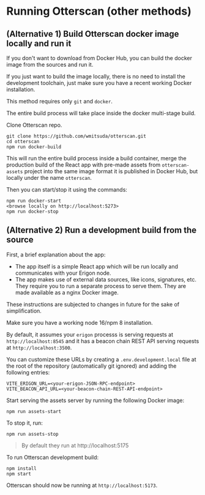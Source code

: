 # Running Otterscan (other methods)

## (Alternative 1) Build Otterscan docker image locally and run it

If you don't want to download from Docker Hub, you can build the docker image from the sources and run it.

If you just want to build the image locally, there is no need to install the development toolchain, just make sure you have a recent working Docker installation.

This method requires only `git` and `docker`.

The entire build process will take place inside the docker multi-stage build.

Clone Otterscan repo.

```
git clone https://github.com/wmitsuda/otterscan.git
cd otterscan
npm run docker-build
```

This will run the entire build process inside a build container, merge the production build of the React app with pre-made assets from `otterscan-assets` project into the same image format it is published in Docker Hub, but locally under the name `otterscan`.

Then you can start/stop it using the commands:

```
npm run docker-start
<browse locally on http://localhost:5273>
npm run docker-stop
```

## (Alternative 2) Run a development build from the source

First, a brief explanation about the app:

- The app itself is a simple React app which will be run locally and communicates with your Erigon node.
- The app makes use of external data sources, like icons, signatures, etc. They require you to run a separate process to serve them. They are made available as a nginx Docker image.

These instructions are subjected to changes in future for the sake of simplification.

Make sure you have a working node 16/npm 8 installation.

By default, it assumes your `erigon` processs is serving requests at `http://localhost:8545` and it has a beacon chain REST API serving requests at `http://localhost:3500`.

You can customize these URLs by creating a `.env.development.local` file at the root of the repository (automatically git ignored) and adding the following entries:

```
VITE_ERIGON_URL=<your-erigon-JSON-RPC-endpoint>
VITE_BEACON_API_URL=<your-beacon-chain-REST-API-endpoint>
```

Start serving the assets server by running the following Docker image:

```
npm run assets-start
```

To stop it, run:

```
npm run assets-stop
```

> By default they run at http://localhost:5175

To run Otterscan development build:

```
npm install
npm start
```

Otterscan should now be running at `http://localhost:5173`.
